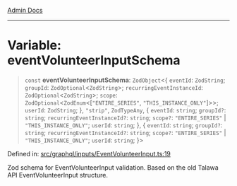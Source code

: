 [Admin Docs](/)

***

# Variable: eventVolunteerInputSchema

> `const` **eventVolunteerInputSchema**: `ZodObject`\<\{ `eventId`: `ZodString`; `groupId`: `ZodOptional`\<`ZodString`\>; `recurringEventInstanceId`: `ZodOptional`\<`ZodString`\>; `scope`: `ZodOptional`\<`ZodEnum`\<\[`"ENTIRE_SERIES"`, `"THIS_INSTANCE_ONLY"`\]\>\>; `userId`: `ZodString`; \}, `"strip"`, `ZodTypeAny`, \{ `eventId`: `string`; `groupId?`: `string`; `recurringEventInstanceId?`: `string`; `scope?`: `"ENTIRE_SERIES"` \| `"THIS_INSTANCE_ONLY"`; `userId`: `string`; \}, \{ `eventId`: `string`; `groupId?`: `string`; `recurringEventInstanceId?`: `string`; `scope?`: `"ENTIRE_SERIES"` \| `"THIS_INSTANCE_ONLY"`; `userId`: `string`; \}\>

Defined in: [src/graphql/inputs/EventVolunteerInput.ts:19](https://github.com/Sourya07/talawa-api/blob/4e4298c85a0d2c28affa824f2aab7ec32b5f3ac5/src/graphql/inputs/EventVolunteerInput.ts#L19)

Zod schema for EventVolunteerInput validation.
Based on the old Talawa API EventVolunteerInput structure.
